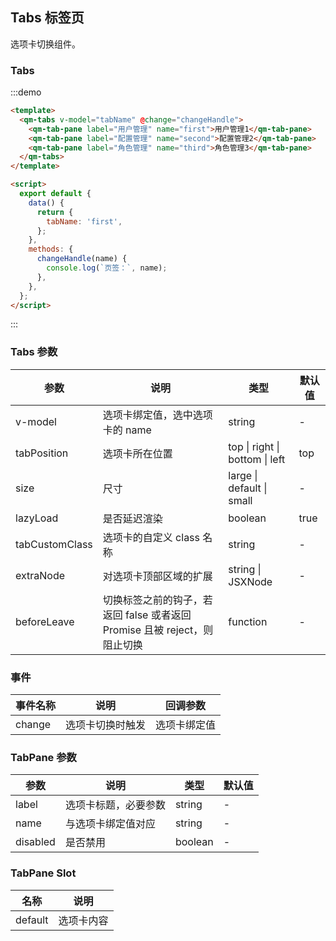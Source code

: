## Tabs 标签页

选项卡切换组件。

### Tabs

:::demo

```html
<template>
  <qm-tabs v-model="tabName" @change="changeHandle">
    <qm-tab-pane label="用户管理" name="first">用户管理1</qm-tab-pane>
    <qm-tab-pane label="配置管理" name="second">配置管理2</qm-tab-pane>
    <qm-tab-pane label="角色管理" name="third">角色管理3</qm-tab-pane>
  </qm-tabs>
</template>

<script>
  export default {
    data() {
      return {
        tabName: 'first',
      };
    },
    methods: {
      changeHandle(name) {
        console.log(`页签：`, name);
      },
    },
  };
</script>
```

:::

### Tabs 参数

| 参数           | 说明                                                                      | 类型                           | 默认值 |
| -------------- | ------------------------------------------------------------------------- | ------------------------------ | ------ |
| v-model        | 选项卡绑定值，选中选项卡的 name                                           | string                         | -      |
| tabPosition    | 选项卡所在位置                                                            | top \| right \| bottom \| left | top    |
| size           | 尺寸                                                                      | large \| default \| small      | -      |
| lazyLoad       | 是否延迟渲染                                                              | boolean                        | true   |
| tabCustomClass | 选项卡的自定义 class 名称                                                 | string                         | -      |
| extraNode      | 对选项卡顶部区域的扩展                                                    | string \| JSXNode              | -      |
| beforeLeave    | 切换标签之前的钩子，若返回 false 或者返回 Promise 且被 reject，则阻止切换 | function                       | -      |

### 事件

| 事件名称 | 说明             | 回调参数     |
| -------- | ---------------- | ------------ |
| change   | 选项卡切换时触发 | 选项卡绑定值 |

### TabPane 参数

| 参数     | 说明                 | 类型    | 默认值 |
| -------- | -------------------- | ------- | ------ |
| label    | 选项卡标题，必要参数 | string  | -      |
| name     | 与选项卡绑定值对应   | string  | -      |
| disabled | 是否禁用             | boolean | -      |

### TabPane Slot

| 名称    | 说明       |
| ------- | ---------- |
| default | 选项卡内容 |
